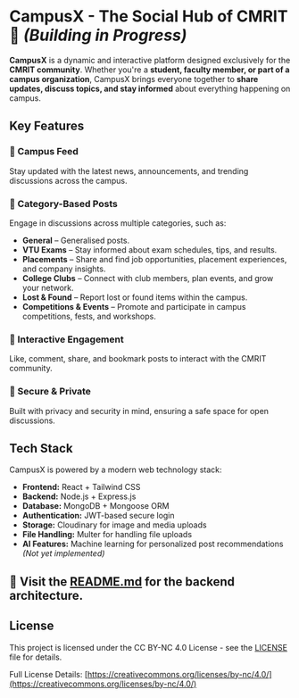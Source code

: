 # **CampusX - The Social Hub of CMRIT** 🚀 _(Building in Progress)_

**CampusX** is a dynamic and interactive platform designed exclusively for the **CMRIT community**. Whether you're a **student, faculty member, or part of a campus organization**, CampusX brings everyone together to **share updates, discuss topics, and stay informed** about everything happening on campus.

## **Key Features**

### 📢 Campus Feed

Stay updated with the latest news, announcements, and trending discussions across the campus.

### 🎯 Category-Based Posts

Engage in discussions across multiple categories, such as:

- **General** – Generalised posts.
- **VTU Exams** – Stay informed about exam schedules, tips, and results.
- **Placements** – Share and find job opportunities, placement experiences, and company insights.
- **College Clubs** – Connect with club members, plan events, and grow your network.
- **Lost & Found** – Report lost or found items within the campus.
- **Competitions & Events** – Promote and participate in campus competitions, fests, and workshops.

### 💬 Interactive Engagement

Like, comment, share, and bookmark posts to interact with the CMRIT community.

### 🔐 Secure & Private

Built with privacy and security in mind, ensuring a safe space for open discussions.

## **Tech Stack**

CampusX is powered by a modern web technology stack:

- **Frontend:** React + Tailwind CSS
- **Backend:** Node.js + Express.js
- **Database:** MongoDB + Mongoose ORM
- **Authentication:** JWT-based secure login
- **Storage:** Cloudinary for image and media uploads
- **File Handling:** Multer for handling file uploads
- **AI Features:** Machine learning for personalized post recommendations _(Not yet implemented)_

## 📌 Visit the [README.md](backend/README.md) for the backend architecture.

## License

This project is licensed under the CC BY-NC 4.0 License - see the [LICENSE](./LICENSE) file for details.

Full License Details: [https://creativecommons.org/licenses/by-nc/4.0/](https://creativecommons.org/licenses/by-nc/4.0/)
